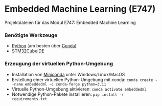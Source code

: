 # Embedded Machine Learning (E747)

Projektdateien für das Modul E747: Embedded Machine Learning


### Benötigte Werkzeuge

- [Python](https://www.python.org/) (am besten über [Conda](http://anaconda.com/))
- [STM32CubeIDE](https://www.st.com/en/development-tools/stm32cubeide.html)

### Erzeugung der virtuellen Python-Umgebung

- Installation von [Miniconda](https://www.anaconda.com/docs/getting-started/miniconda/main) unter Windows/Linux/MacOS
- Erstellung einer virtuellen Python-Umgebung mit conda: `conda create --name embeddedml -c conda-forge python=3.11`
- Virtuelle Python-Umgebung aktivieren: `conda activate embeddedml`
- Notwendige Python-Pakete installieren: `pip install -r requirements.txt`
